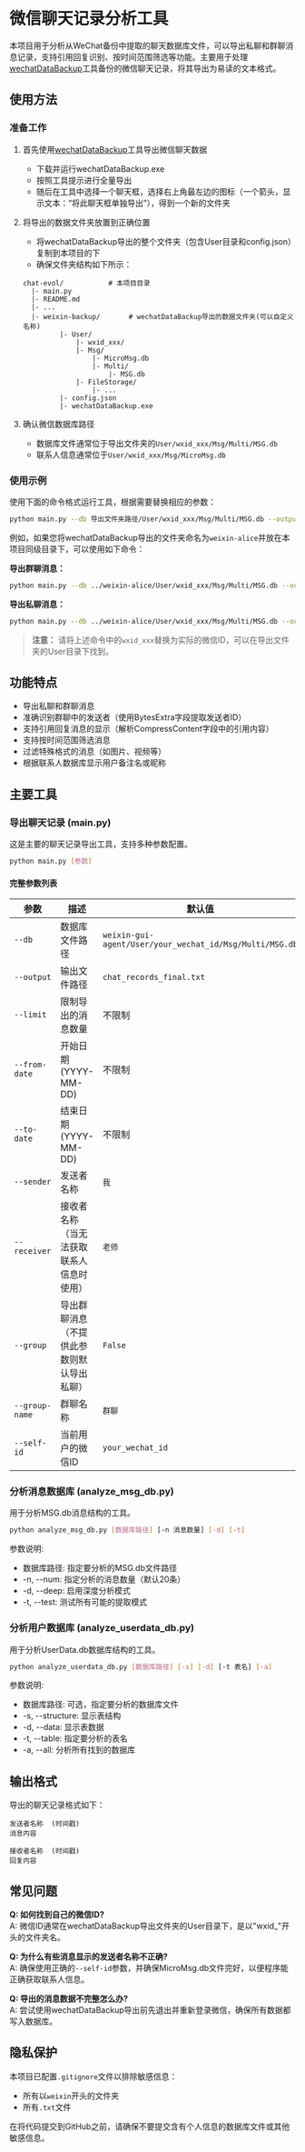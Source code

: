 # 微信聊天记录分析工具

本项目用于分析从WeChat备份中提取的聊天数据库文件，可以导出私聊和群聊消息记录，支持引用回复识别、按时间范围筛选等功能。主要用于处理[wechatDataBackup](https://github.com/git-jiadong/wechatDataBackup)工具备份的微信聊天记录，将其导出为易读的文本格式。

## 使用方法

### 准备工作

1. 首先使用[wechatDataBackup](https://github.com/git-jiadong/wechatDataBackup)工具导出微信聊天数据
   - 下载并运行wechatDataBackup.exe
   - 按照工具提示进行全量导出
   - 随后在工具中选择一个聊天框，选择右上角最左边的图标（一个箭头，显示文本：“将此聊天框单独导出”），得到一个新的文件夹

2. 将导出的数据文件夹放置到正确位置
   - 将wechatDataBackup导出的整个文件夹（包含User目录和config.json）复制到本项目的下
   - 确保文件夹结构如下所示：
   ```
   chat-evol/           # 本项目目录
     |- main.py
     |- README.md
     |- ...
     |- weixin-backup/       # wechatDataBackup导出的数据文件夹(可以自定义名称)
            |- User/
                |- wxid_xxx/
                |- Msg/
                    |- MicroMsg.db
                    |- Multi/
                        |- MSG.db
                |- FileStorage/
                    |- ...
            |- config.json
            |- wechatDataBackup.exe
   ```

3. 确认微信数据库路径
   - 数据库文件通常位于导出文件夹的`User/wxid_xxx/Msg/Multi/MSG.db`
   - 联系人信息通常位于`User/wxid_xxx/Msg/MicroMsg.db`

### 使用示例

使用下面的命令格式运行工具，根据需要替换相应的参数：

```bash
python main.py --db 导出文件夹路径/User/wxid_xxx/Msg/Multi/MSG.db --output 输出文件名.txt [其他参数]
```

例如，如果您将wechatDataBackup导出的文件夹命名为`weixin-alice`并放在本项目同级目录下，可以使用如下命令：

**导出群聊消息：**
```bash
python main.py --db ../weixin-alice/User/wxid_xxx/Msg/Multi/MSG.db --output alice_group_chat.txt --group --self-id wxid_xxx
```

**导出私聊消息：**
```bash
python main.py --db ../weixin-alice/User/wxid_xxx/Msg/Multi/MSG.db --output alice_private_chat.txt --self-id wxid_xxx
```

> **注意：** 请将上述命令中的`wxid_xxx`替换为实际的微信ID，可以在导出文件夹的User目录下找到。

## 功能特点

- 导出私聊和群聊消息
- 准确识别群聊中的发送者（使用BytesExtra字段提取发送者ID）
- 支持引用回复消息的显示（解析CompressContent字段中的引用内容）
- 支持按时间范围筛选消息
- 过滤特殊格式的消息（如图片、视频等）
- 根据联系人数据库显示用户备注名或昵称

## 主要工具

### 导出聊天记录 (main.py)

这是主要的聊天记录导出工具，支持多种参数配置。

```bash
python main.py [参数]
```

#### 完整参数列表

| 参数 | 描述 | 默认值 |
|------|------|--------|
| `--db` | 数据库文件路径 | `weixin-gui-agent/User/your_wechat_id/Msg/Multi/MSG.db` |
| `--output` | 输出文件路径 | `chat_records_final.txt` |
| `--limit` | 限制导出的消息数量 | 不限制 |
| `--from-date` | 开始日期 (YYYY-MM-DD) | 不限制 |
| `--to-date` | 结束日期 (YYYY-MM-DD) | 不限制 |
| `--sender` | 发送者名称 | `我` |
| `--receiver` | 接收者名称（当无法获取联系人信息时使用） | `老师` |
| `--group` | 导出群聊消息（不提供此参数则默认导出私聊） | `False` |
| `--group-name` | 群聊名称 | `群聊` |
| `--self-id` | 当前用户的微信ID | `your_wechat_id` |

### 分析消息数据库 (analyze_msg_db.py)

用于分析MSG.db消息结构的工具。

```bash
python analyze_msg_db.py [数据库路径] [-n 消息数量] [-d] [-t]
```

参数说明:
- 数据库路径: 指定要分析的MSG.db文件路径
- -n, --num: 指定分析的消息数量（默认20条）
- -d, --deep: 启用深度分析模式
- -t, --test: 测试所有可能的提取模式

### 分析用户数据库 (analyze_userdata_db.py)

用于分析UserData.db数据库结构的工具。

```bash
python analyze_userdata_db.py [数据库路径] [-s] [-d] [-t 表名] [-a]
```

参数说明:
- 数据库路径: 可选，指定要分析的数据库文件
- -s, --structure: 显示表结构
- -d, --data: 显示表数据
- -t, --table: 指定要分析的表名
- -a, --all: 分析所有找到的数据库

## 输出格式

导出的聊天记录格式如下：

```
发送者名称  (时间戳)
消息内容

接收者名称  (时间戳)
回复内容
```

## 常见问题

**Q: 如何找到自己的微信ID?**  
A: 微信ID通常在wechatDataBackup导出文件夹的User目录下，是以"wxid_"开头的文件夹名。

**Q: 为什么有些消息显示的发送者名称不正确?**  
A: 确保使用正确的`--self-id`参数，并确保MicroMsg.db文件完好，以便程序能正确获取联系人信息。

**Q: 导出的消息数据不完整怎么办?**  
A: 尝试使用wechatDataBackup导出前先退出并重新登录微信，确保所有数据都写入数据库。

## 隐私保护

本项目已配置`.gitignore`文件以排除敏感信息：
- 所有以`weixin`开头的文件夹
- 所有`.txt`文件

在将代码提交到GitHub之前，请确保不要提交含有个人信息的数据库文件或其他敏感信息。